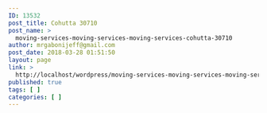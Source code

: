 ```yaml
---
ID: 13532
post_title: Cohutta 30710
post_name: >
  moving-services-moving-services-moving-services-cohutta-30710
author: mrgabonijeff@gmail.com
post_date: 2018-03-28 01:51:50
layout: page
link: >
  http://localhost/wordpress/moving-services-moving-services-moving-services-cohutta-30710/
published: true
tags: [ ]
categories: [ ]
---
```

